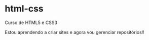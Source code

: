 # html-css
 Curso de HTML5 e CSS3 

 Estou aprendendo a criar sites e agora vou gerenciar repositórios!!
